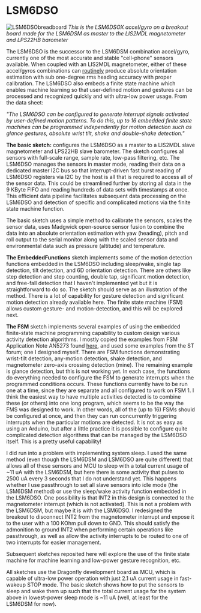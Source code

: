 # LSM6DSO

![LSM6DSObreadboard](https://user-images.githubusercontent.com/6698410/61259719-45a1a100-a730-11e9-8fb8-febeca2fea61.jpg)
*This is the LSM6DSOX accel/gyro on a breakout board made for the LSM6DSM as master to the LIS2MDL magnetometer and LPS22HB barometer*

The LSM6DSO is the successor to the LSM6DSM combination accel/gyro, currently one of the most accurate and stable "cell-phone" sensors available. When coupled with an LIS2MDL magnetometer, either of these accel/gyros combinations can [routinely](https://hackaday.com/wp-content/uploads/2019/03/hackaday_journal-gregorytomasch_kriswiner-heading_accuracy_using_mems_sensors.pdf) produce absolute orientation estimation with sub one-degree rms heading accuracy with proper calibration. The LSM6DSO also embeds a finite state machine which enables machine learning so that user-defined motion and gestures can be processed and recognized quickly and with ultra-low power usage. From the data sheet:

*"The LSM6DSO can be configured to generate interrupt signals activated by user-defined motion patterns. To do
this, up to 16 embedded finite state machines can be programmed independently for motion detection such as
glance gestures, absolute wrist tilt, shake and double-shake detection."*

**The basic sketch:** configures the LSM6DSO as a master to a LIS2MDL slave magnetometer and LPS22HB slave barometer. The sketch configures all sensors with full-scale range, sample rate, low-pass filtering, etc. The LSM6DSO manages the sensors in master mode, reading their data on a dedicated master I2C bus so that interrupt-driven fast burst reading of LSM6DSO registers via I2C by the host is all that is required to access all of the sensor data. This could be streamlined further by storing all data in the 9 KByte FIFO and reading hundreds of data sets with timestamps at once. This efficient data pipeline facilitates subsequent data processing on the LSM6DSO and detection of specific and complicated motions via the finite state machine function.

The basic sketch uses a simple method to calibrate the sensors, scales the sensor data, uses Madgwick open-source sensor fusion to combine the data into an absolute orientation estimation with yaw (heading), pitch and roll output to the serial monitor along with the scaled sensor data and environmental data such as pressure (altitude) and temperature.

**The EmbeddedFunctions** sketch implements some of the motion detection functions embedded in the LSM6DSO including sleep/wake, single tap detection, tilt detection, and 6D orientation detection. There are others like step detection and step counting, double tap, significant motion detection, and free-fall detection that I haven't implemented yet but it is straightforward to do so. The sketch should serve as an illustration of the method. There is a lot of capability for gesture detection and significant motion detection already available here. The finite state machine (FSM) allows custom gesture- and motion-detection, and this will be explored next.

**The FSM** sketch implements several examples of using the embedded finite-state machine programming capability to custom design various activity detection algorithms. I mostly copied the examples from FSM Application Note AN5273 found [here](https://www.st.com/en/mems-and-sensors/lsm6dsox.html#), and used some examples from the ST forum; one I designed myself. There are FSM functions demonstrating wrist-tilt detection, any-motion detection, shake detection, and magnetometer zero-axis crossing detection (mine). The remaining example is glance detection, but this is not working yet. In each case, the functions do everything needed to configure the FSM to generate interrupts when the programmed conditions occurs. These functions currently have to be run one at a time, since they are separate and all configured to work on FSM 1. I think the easiest way to have multiple activities detected is to combine these (or others) into one long program, which seems to be the way the FMS was designed to work. In other words, all of the (up to 16) FSMs should be configured at once, and then they can run concurrently triggering interrupts when the particular motions are detected. It is not as easy as using an Arduino, but after a little practice it is possible to configure quite complicated detection algorithms that can be managed by the LSM6DSO itself. This is a pretty useful capability!

I did run into a problem with implementing system sleep. I used the same method (even though the LSM6DSM and LSM6DSO are quite different) that allows all of these sensors and MCU to sleep with a total current usage of ~11 uA with the LSM6DSM, but here there is some activity that pulses to 2500 uA every 3 seconds that I do not understand yet. This happens whether I use passthrough to set all slave sensors into idle mode (the LSM6DSM method) or use the sleep/wake activity function embedded in the LSM6DSO. One possibility is that INT2 in this design is connected to the magnetometer interrupt (which is not activated). This is not a problem with the LSM6DSM, but maybe it is with the LSM6DSO. I redesigned the breakout to disconnect INT2 from the magnetometer interrupt and expose it to the user with a 100 KOhm pull down to GND. This should satisfy the admonition to ground INT2 when performing certain operations like passthrough, as well as allow the activity interrupts to be routed to one of two interrupts for easier management.

Subsequent sketches reposited here will explore the use of the finite state machine for machine learning and low-power gesture recognition, etc.

All sketches use the Dragonfly development board as MCU, which is capable of ultra-low power operation with just 2.1 uA current usage in fast-wakeup STOP mode. The basic sketch shows how to put the sensors to sleep and wake them up such that the total current usage for the system above in lowest-power sleep mode is ~11 uA (well, at least for the LSM6DSM for now).


